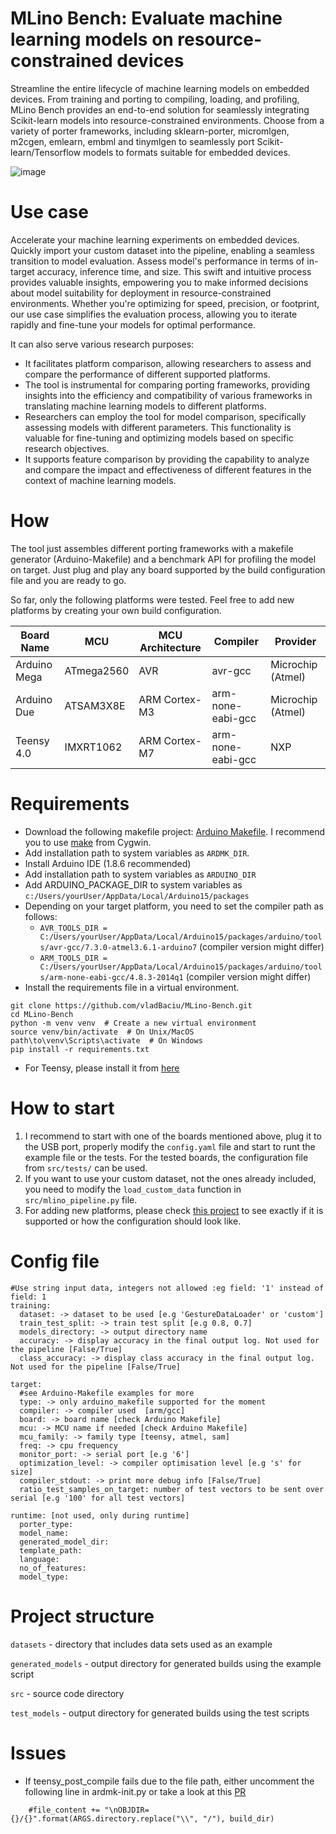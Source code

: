 # MLino Bench: Evaluate machine learning models on resource-constrained devices

Streamline the entire lifecycle of machine learning models on embedded devices. From training and porting to compiling, loading, and profiling, MLino Bench provides an end-to-end solution for seamlessly integrating Scikit-learn models into resource-constrained environments. Choose from a variety of porter frameworks, including sklearn-porter, micromlgen, m2cgen, emlearn, embml and tinymlgen to seamlessly port Scikit-learn/Tensorflow models to formats suitable for embedded devices.

![image](https://github.com/vladBaciu/MLino-Bench/assets/24388880/e850b3d7-f146-43b7-b1f6-b5e21320db2e)

# Use case

Accelerate your machine learning experiments on embedded devices. Quickly import your custom dataset into the pipeline, enabling a seamless transition to model evaluation. Assess model's performance in terms of in-target accuracy, inference time, and size. This swift and intuitive process provides valuable insights, empowering you to make informed decisions about model suitability for deployment in resource-constrained environments. Whether you're optimizing for speed, precision, or footprint, our use case simplifies the evaluation process, allowing you to iterate rapidly and fine-tune your models for optimal performance.

It can also serve various research purposes:
- It facilitates platform comparison, allowing researchers to assess and compare the performance of different supported platforms.
- The tool is instrumental for comparing porting frameworks, providing insights into the efficiency and compatibility of various frameworks in translating machine learning models to different platforms.
- Researchers can employ the tool for model comparison, specifically assessing models with different parameters. This functionality is valuable for fine-tuning and optimizing models based on specific research objectives.
- It supports feature comparison by providing the capability to analyze and compare the impact and effectiveness of different features in the context of machine learning models.


# How

The tool just assembles different porting frameworks with a makefile generator (Arduino-Makefile) and a benchmark API for profiling the model on target. Just plug and play any board supported by the build configuration file and you are ready to go.

So far, only the following platforms were tested. Feel free to add new platforms by creating your own build configuration.

| Board Name      | MCU            | MCU Architecture | Compiler    | Provider     |
|-----------------|----------------|-------------------|-------------|--------------|
| Arduino Mega    | ATmega2560     | AVR               | avr-gcc     | Microchip (Atmel)        |
| Arduino Due     | ATSAM3X8E      | ARM Cortex-M3     | arm-none-eabi-gcc | Microchip (Atmel)  |
| Teensy 4.0      | IMXRT1062      | ARM Cortex-M7     | arm-none-eabi-gcc | NXP  |

# Requirements
- Download the following makefile project: [Arduino Makefile](https://github.com/sudar/Arduino-Makefile). I recommend you to use [make](https://cygwin.com/packages/summary/make-src.html) from Cygwin.
- Add installation path to system variables as `ARDMK_DIR`.
- Install Arduino IDE (1.8.6 recommended)
- Add installation path to system variables as `ARDUINO_DIR`
- Add ARDUINO_PACKAGE_DIR to system variables as `c:/Users/yourUser/AppData/Local/Arduino15/packages`
- Depending on your target platform, you need to set the compiler path as follows:
    - `AVR_TOOLS_DIR = C:/Users/yourUser/AppData/Local/Arduino15/packages/arduino/tools/avr-gcc/7.3.0-atmel3.6.1-arduino7` (compiler version might differ)
    - `ARM_TOOLS_DIR = C:/Users/yourUser/AppData/Local/Arduino15/packages/arduino/tools/arm-none-eabi-gcc/4.8.3-2014q1`  (compiler version might differ)
- Install the requirements file in a virtual environment.
```
git clone https://github.com/vladBaciu/MLino-Bench.git
cd MLino-Bench
python -m venv venv  # Create a new virtual environment
source venv/bin/activate  # On Unix/MacOS
path\to\venv\Scripts\activate  # On Windows
pip install -r requirements.txt
```
- For Teensy, please install it from [here](https://www.pjrc.com/teensy/td_download.html)
# How to start

1. I recommend to start with one of the boards mentioned above, plug it to the USB port, properly modify the `config.yaml` file and start to runt the example file or the tests. For the tested boards, the configuration file from `src/tests/` can be used.
2. If you want to use your custom dataset, not the ones already included, you need to modify the `load_custom_data` function in `src/mlino_pipeline.py` file.
3. For adding new platforms, please check [this project](https://github.com/sudar/Arduino-Makefile) to see exactly if it is supported or how the configuration should look like.

# Config file
```
#Use string input data, integers not allowed :eg field: '1' instead of field: 1
training:
  dataset: -> dataset to be used [e.g 'GestureDataLoader' or 'custom']
  train_test_split: -> train test split [e.g 0.8, 0.7]
  models_directory: -> output directory name
  accuracy: -> display accuracy in the final output log. Not used for the pipeline [False/True]
  class_accuracy: -> display class accuracy in the final output log. Not used for the pipeline [False/True]

target:
  #see Arduino-Makefile examples for more
  type: -> only arduino_makefile supported for the moment
  compiler: -> compiler used  [arm/gcc]
  board: -> board name [check Arduino Makefile]
  mcu: -> MCU name if needed [check Arduino Makefile]
  mcu_family: -> family type [teensy, atmel, sam]
  freq: -> cpu frequency
  monitor_port: -> serial port [e.g '6']
  optimization_level: -> compiler optimisation level [e.g 's' for size]
  compiler_stdout: -> print more debug info [False/True]
  ratio_test_samples_on_target: number of test vectors to be sent over serial [e.g '100' for all test vectors]

runtime: [not used, only during runtime]
  porter_type:
  model_name:
  generated_model_dir:
  template_path:
  language:
  no_of_features:
  model_type:
```
# Project structure
`datasets` - directory that includes data sets used as an example

`generated_models` - output directory for generated builds using the example script

`src` - source code directory

`test_models` - output directory for generated builds using the test scripts



# Issues

- If teensy_post_compile fails due to the file path, either uncomment the following line in ardmk-init.py or take a look at this [PR](https://github.com/sudar/Arduino-Makefile/pull/683)
```
    #file_content += "\nOBJDIR={}/{}".format(ARGS.directory.replace("\\", "/"), build_dir)
```
